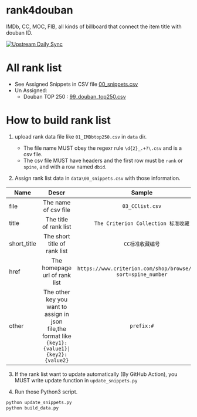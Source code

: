# rank4douban
IMDb, CC, MOC, FIB, all kinds of billboard that connect the item title with douban ID.

[![Upstream Daily Sync](https://github.com/eddiehe99/rank4douban/actions/workflows/daily_sync.yml/badge.svg)](https://github.com/eddiehe99/rank4douban/actions/workflows/daily_sync.yml)

# All rank list

- See Assigned Snippets in CSV file [00_snippets.csv](/data/00_snippets.csv)
- Un Assigned:
   - Douban TOP 250 : [99_douban_top250.csv](/data/99_douban_top250.csv)

# How to build rank list

1. upload rank data file like `01_IMDbtop250.csv` in `data` dir.

   - The file name MUST obey the regexr rule `\d{2}_.+?\.csv` and is a csv file.
   - The csv file MUST have headers and the first row must be `rank` or `spine`, and with a row named `dbid`.

2. Assign rank list data in `data\00_snippets.csv` with those information.

| Name       | Descr         | Sample           |
| -------------|:--------------:|:--------------:|
| file | The name of csv file | `03_CClist.csv` |
| title | The title of rank list | `The Criterion Collection 标准收藏` |
| short_title | The short title of rank list | `CC标准收藏编号` |
| href | The homepage url of rank list | `https://www.criterion.com/shop/browse/list?sort=spine_number` |
| other | The other key you want to assign in json file,the format like `{key1}:{value1}\|{key2}:{value2}` | `prefix:#` |

3. If the rank list want to update automatically (By GitHub Action), you MUST write update function in `update_snippets.py`

4. Run those Python3 script.

```bash
python update_snippets.py
python build_data.py
```

